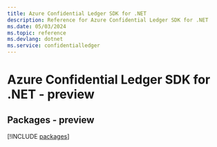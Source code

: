 ```yaml
---
title: Azure Confidential Ledger SDK for .NET
description: Reference for Azure Confidential Ledger SDK for .NET
ms.date: 05/03/2024
ms.topic: reference
ms.devlang: dotnet
ms.service: confidentialledger
---
```

# Azure Confidential Ledger SDK for .NET - preview
## Packages - preview
[!INCLUDE [packages](confidential-ledger-index.md)]